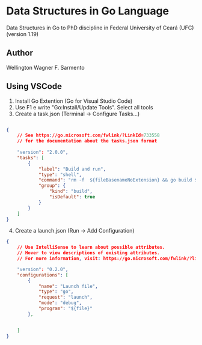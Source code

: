 # Data Structures in Go Language
Data Structures in Go to PhD discipline in Federal University of Ceará (UFC) (version 1.19)
## Author
Wellington Wagner F. Sarmento

## Using VSCode

1. Install Go Extention (Go for Visual Studio Code)
2.  Use F1 e write "Go:Install/Update Tools". Select all tools
3. Create a task.json (Terminal -> Configure Tasks...)
``` json

{
    // See https://go.microsoft.com/fwlink/?LinkId=733558
    // for the documentation about the tasks.json format
    
    "version": "2.0.0",
    "tasks": [
        {
            "label": "Build and run",
            "type": "shell",
            "command": "rm -f  ${fileBasenameNoExtension} && go build ${fileBasenameNoExtension}.go && ./${fileBasenameNoExtension}",
            "group": {
                "kind": "build",
                "isDefault": true
            }
        }
    ]
}
```
4. Create a launch.json (Run -> Add Configuration)
``` json
{
    // Use IntelliSense to learn about possible attributes.
    // Hover to view descriptions of existing attributes.
    // For more information, visit: https://go.microsoft.com/fwlink/?linkid=830387

    "version": "0.2.0",
    "configurations": [
        {
            "name": "Launch file",
            "type": "go",
            "request": "launch",
            "mode": "debug",
            "program": "${file}"
        },
        

    ]
}
```

